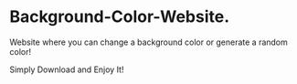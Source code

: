 # Background-Color-Website.

Website where you can change a background color or generate a random color!

Simply Download and Enjoy It!

